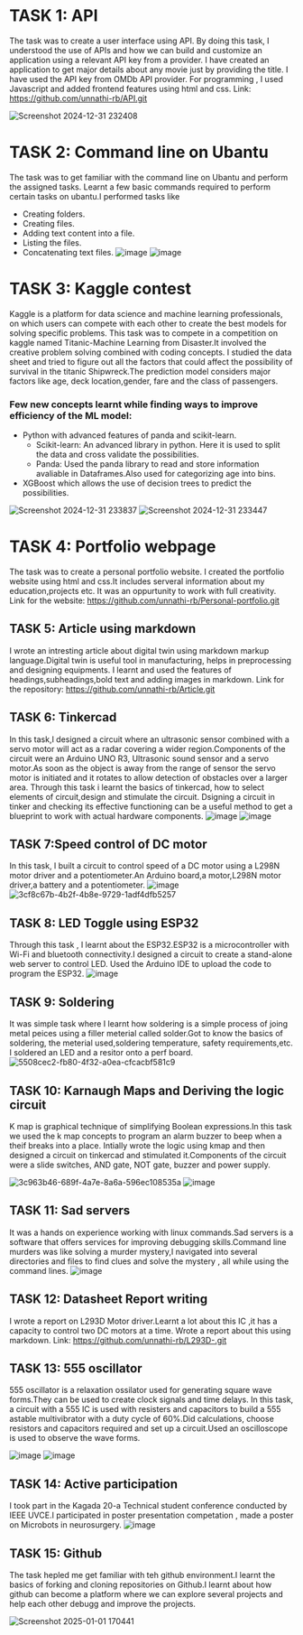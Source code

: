 # TASK 1: API 
The task was to create a user interface using API.
By doing this task, I understood the use of APIs and how we can build and customize an application using a relevant API key from a provider.
I have created an application to get major details about any movie just by providing the title. I have used the API key from OMDb API provider.
For programming , I used Javascript and added frontend features using html and css.
Link: https://github.com/unnathi-rb/API.git

![Screenshot 2024-12-31 232408](https://github.com/user-attachments/assets/e5231a07-a5a1-452b-a211-30b968175e35)

# TASK 2: Command line on Ubantu
The task was to get familiar with the command line on Ubantu and perform the assigned tasks.
Learnt a few basic commands required to perform certain tasks on ubantu.I performed tasks like
- Creating folders.
- Creating files.
- Adding text content into a file.
- Listing the files.
- Concatenating text files.
![image](https://github.com/user-attachments/assets/b27974e9-d8dc-4f73-8323-0f123bc9f056)
![image](https://github.com/user-attachments/assets/3544c547-1932-4293-8790-cced10c3ed3e)

# TASK 3: Kaggle contest
Kaggle is a platform for data science and machine learning professionals, on which users can compete with each other to create the best models for solving specific problems.
This task was to compete in a competition on kaggle named Titanic-Machine Learning from Disaster.It involved the creative problem solving combined with coding concepts. I studied the data sheet and tried to figure out all the factors that could affect the possibility of survival in the titanic Shipwreck.The prediction model considers major factors like age, deck location,gender, fare and the class of passengers.

### Few new concepts learnt while finding ways to improve efficiency of the ML model:
- Python with advanced features of panda and scikit-learn.
  - Scikit-learn: An advanced library in python. Here it is used to split the data and cross validate the possibilities.
  - Panda: Used the panda library to read and store information avaliable in Dataframes.Also used for categorizing age into bins.
- XGBoost which allows the use of decision trees to predict the possibilities.
  
![Screenshot 2024-12-31 233837](https://github.com/user-attachments/assets/8af7d8bd-29ba-4648-b255-8eb48e101a6c)
![Screenshot 2024-12-31 233447](https://github.com/user-attachments/assets/48913638-fdc8-424f-b06f-3b6014e79eaf)


# TASK 4: Portfolio webpage
The task was to create a personal portfolio website.
I created the portfolio website using html and css.It includes serveral information about my education,projects etc. It was an oppurtunity to work with full creativity.
Link for the website:
https://github.com/unnathi-rb/Personal-portfolio.git

## TASK 5: Article using markdown
I wrote an intresting article about digital twin using markdown markup language.Digital twin is useful tool in manufacturing, helps in preprocessing and designing equipments.
I learnt and used the features of headings,subheadings,bold text and adding images in markdown.
Link for the repository:
https://github.com/unnathi-rb/Article.git

## TASK 6: Tinkercad
In this task,I designed a circuit where an ultrasonic sensor combined with a servo motor will act as a radar covering a wider region.Components of the circuit were an Arduino UNO R3, Ultrasonic sound sensor and a servo motor.As soon as the object is away from the range of sensor the servo motor is initiated and it rotates to allow detection of obstacles over a larger area. 
Through this task i learnt the basics of tinkercad, how to select elements of circuit,design and stimulate the circuit. Dsigning a circuit in tinker and checking its effective functioning can be a useful method to get a blueprint to work with actual hardware components.
![image](https://github.com/user-attachments/assets/c2864462-967e-40c7-b106-72adff220d9c)
![image](https://github.com/user-attachments/assets/17725382-f21b-4e7e-a56f-57a1282474ea)


## TASK 7:Speed control of DC motor
In this task, I built a circuit to control speed of a DC motor using a L298N motor driver and a potentiometer.An Arduino board,a motor,L298N motor driver,a battery and a potentiometer.
![image](https://github.com/user-attachments/assets/23a0bdc0-ca99-46b8-bc4b-7ce7185e9309)
![3cf8c67b-4b2f-4b8e-9729-1adf4dfb5257](https://github.com/user-attachments/assets/c7f472e6-cee8-414e-a23f-192c716ef21e)

## TASK 8: LED Toggle using ESP32
Through this task , I learnt about the ESP32.ESP32 is a microcontroller with Wi-Fi and bluetooth connectivity.I designed a circuit to create a stand-alone web server to control LED. Used the Arduino IDE to upload the code to program the ESP32.
![image](https://github.com/user-attachments/assets/e6ac7934-d16b-4e5e-ad2e-a76af01ce09f)

## TASK 9: Soldering
It was simple task where I learnt how soldering is a simple process of joing metal peices using a filler meterial called solder.Got to know the basics of soldering, the meterial used,soldering temperature, safety requirements,etc. I soldered an LED and a resitor onto a perf board.
![5508cec2-fb80-4f32-a0ea-cfcacbf581c9](https://github.com/user-attachments/assets/4d8c6cba-fe1b-495e-9308-c9bd4311d196)

## TASK 10: Karnaugh Maps and Deriving the logic circuit
K map is graphical technique of simplifying Boolean expressions.In this task we used the k map concepts to program an alarm buzzer to beep when a theif breaks into a place. Intially wrote the logic using kmap and then designed a circuit on tinkercad and stimulated it.Components of the circuit were a slide switches, AND gate, NOT gate, buzzer and power supply.

![3c963b46-689f-4a7e-8a6a-596ec108535a](https://github.com/user-attachments/assets/25ae6efd-2d6a-4f30-94f5-d33a5c5c69b5)
![image](https://github.com/user-attachments/assets/0bf32a9c-8767-4529-9fe3-5073033722d8)


## TASK 11: Sad servers
It was a hands on experience working with linux commands.Sad servers is a software that offers services for improving debugging skills.Command line murders was like solving a murder mystery,I navigated into several directories and files to find clues and solve the mystery , all while using the command lines.
![image](https://github.com/user-attachments/assets/21a05355-1a77-4bd0-8466-ca4e5717f56d)


## TASK 12: Datasheet Report writing
I wrote a report on L293D Motor driver.Learnt a lot about this IC ,it has a capacity to control two DC motors at a time. Wrote a report about this using markdown.
Link: https://github.com/unnathi-rb/L293D-.git


## TASK 13: 555 oscillator
555 oscillator is a relaxation ossilator used for generating square wave forms.They can be used to create clock signals and time delays.
In this task, a circuit with a 555 IC is used with resisters and capacitors to build a 555 astable multivibrator with a duty cycle of 60%.Did calculations, choose resistors and capacitors required and set up a circuit.Used an oscilloscope is used to observe the wave forms.

![image](https://github.com/user-attachments/assets/a7fdee23-f6be-45ef-b878-cef6dd06a0fb)
![image](https://github.com/user-attachments/assets/8156c7a3-db21-4058-9797-b83fdcded3cc)

## TASK 14: Active participation
I took part in the Kagada 20-a Technical student conference conducted by IEEE UVCE.I participated in poster presentation competation , made a poster on Microbots in neurosurgery.
![image](https://github.com/user-attachments/assets/781b8fe5-f88c-4a70-91a7-08a038849bcf)


## TASK 15: Github
The task hepled me get familiar with teh github environment.I learnt the basics of forking and cloning repositories on Github.I learnt about how github can become a platform where we can explore several projects and help each other debugg and improve the projects.

![Screenshot 2025-01-01 170441](https://github.com/user-attachments/assets/828c90ff-fb24-46ac-b285-6bc207710a83)





